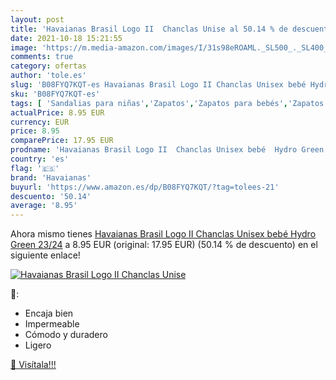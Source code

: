 ```yaml
---
layout: post
title: 'Havaianas Brasil Logo II  Chanclas Unise al 50.14 % de descuento'
date: 2021-10-18 15:21:55
image: 'https://m.media-amazon.com/images/I/31s98eROAML._SL500_._SL400_.jpg'
comments: true
category: ofertas
author: 'tole.es'
slug: 'B08FYQ7KQT-es Havaianas Brasil Logo II Chanclas Unisex bebé Hydro Green...'
sku: 'B08FYQ7KQT-es'
tags: [ 'Sandalias para niñas','Zapatos','Zapatos para bebés','Zapatos para niñas','Zapatos y complementos','bebé','havaianas', ]
actualPrice: 8.95 EUR
currency: EUR
price: 8.95
comparePrice: 17.95 EUR
prodname: 'Havaianas Brasil Logo II  Chanclas Unisex bebé  Hydro Green  23/24'
country: 'es'
flag: '🇪🇸'
brand: 'Havaianas'
buyurl: 'https://www.amazon.es/dp/B08FYQ7KQT/?tag=tolees-21'
descuento: '50.14'
average: '8.95'
---
```


Ahora mismo tienes [Havaianas Brasil Logo II  Chanclas Unisex bebé  Hydro Green  23/24](https://www.amazon.es/dp/B08FYQ7KQT/?tag=tolees-21) a 8.95 EUR (original: 17.95 EUR) (50.14 %  de descuento) en el siguiente enlace!

[![Havaianas Brasil Logo II  Chanclas Unise](https://m.media-amazon.com/images/I/31s98eROAML._SL500_._SL400_.jpg)](https://www.amazon.es/dp/B08FYQ7KQT/?tag=tolees-21)

🔎:

- Encaja bien
- Impermeable
- Cómodo y duradero
- Ligero

[🛒 Visítala!!!](https://www.amazon.es/dp/B08FYQ7KQT/?tag=tolees-21)
